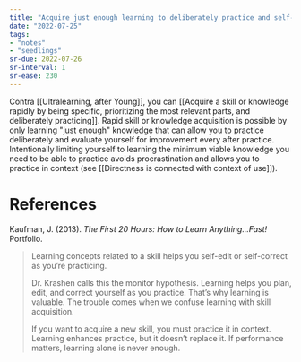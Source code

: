 ```yaml
---
title: "Acquire just enough learning to deliberately practice and self-correct"
date: "2022-07-25"
tags:
- "notes"
- "seedlings"
sr-due: 2022-07-26
sr-interval: 1
sr-ease: 230
---
```


Contra [[Ultralearning, after Young]], you can [[Acquire a skill or knowledge rapidly by being specific, prioritizing the most relevant parts, and deliberately practicing]]. Rapid skill or knowledge acquisition is possible by only learning "just enough" knowledge that can allow you to practice deliberately and evaluate yourself for improvement every after practice. Intentionally limiting yourself to learning the minimum viable knowledge you need to be able to practice avoids procrastination and allows you to practice in context (see [[Directness is connected with context of use]]).

# References

Kaufman, J. (2013). _The First 20 Hours: How to Learn Anything...Fast!_ Portfolio.

>Learning concepts related to a skill helps you self-edit or self-correct as you’re practicing.
>
>Dr. Krashen calls this the monitor hypothesis. Learning helps you plan, edit, and correct yourself as you practice. That’s why learning is valuable. The trouble comes when we confuse learning with skill acquisition.
>
>If you want to acquire a new skill, you must practice it in context. Learning enhances practice, but it doesn’t replace it. If performance matters, learning alone is never enough.